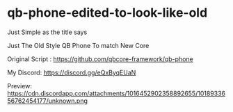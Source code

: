 # qb-phone-edited-to-look-like-old
Just Simple as the title says

Just The Old Style QB Phone To match New Core

Original Script : https://github.com/qbcore-framework/qb-phone

My Discord: https://discord.gg/eQxByqEUaN

Preview:
https://cdn.discordapp.com/attachments/1016452902358892655/1018933656762454177/unknown.png
